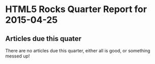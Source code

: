 HTML5 Rocks Quarter Report for 2015-04-25
=========================================

Articles due this quater
------------------------

There are no articles due this quarter, either all is good, or something messed up!

